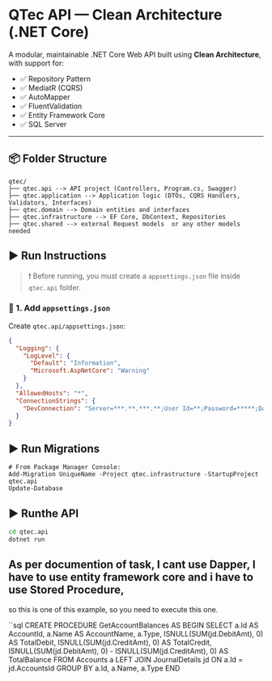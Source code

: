 # QTec API — Clean Architecture (.NET Core)


A modular, maintainable .NET Core Web API built using **Clean Architecture**, with support for:
- ✅ Repository Pattern
- ✅ MediatR (CQRS)
- ✅ AutoMapper
- ✅ FluentValidation
- ✅ Entity Framework Core
- ✅ SQL Server

---

## 📦 Folder Structure

```
qtec/
├── qtec.api --> API project (Controllers, Program.cs, Swagger)
├── qtec.application --> Application logic (DTOs, CQRS Handlers, Validators, Interfaces)
├── qtec.domain --> Domain entities and interfaces
├── qtec.infrastructure --> EF Core, DbContext, Repositories
├── qtec.shared --> external Request models  or any other models needed

```

## ▶️ Run Instructions

> ❗ Before running, you must create a `appsettings.json` file inside `qtec.api` folder.

### 🔧 1. Add `appsettings.json`

Create `qtec.api/appsettings.json`:

```json
{
  "Logging": {
    "LogLevel": {
      "Default": "Information",
      "Microsoft.AspNetCore": "Warning"
    }
  },
  "AllowedHosts": "*",
  "ConnectionStrings": {
    "DevConnection": "Server=***.**.***.**;User Id=**;Password=*****;Database=QTec;Persist Security Info=true;TrustServerCertificate=true;Trusted_Connection=false;"
  }
}
```
## ▶️ Run Migrations

```
# From Package Manager Console:
Add-Migration UniqueName -Project qtec.infrastructure -StartupProject qtec.api
Update-Database

```
## ▶️ Runthe API

``` bash
cd qtec.api
dotnet run

```

##  As per documention of task, I cant use Dapper, I have to use entity framework core and i have to use Stored Procedure,
so this is one of this example, so you need to execute this one.

``sql
CREATE PROCEDURE GetAccountBalances
AS
BEGIN
    SELECT 
        a.Id AS AccountId,
        a.Name AS AccountName,
        a.Type,
        ISNULL(SUM(jd.DebitAmt), 0) AS TotalDebit,
        ISNULL(SUM(jd.CreditAmt), 0) AS TotalCredit,
        ISNULL(SUM(jd.DebitAmt), 0) - ISNULL(SUM(jd.CreditAmt), 0) AS TotalBalance
    FROM Accounts a
    LEFT JOIN JournalDetails jd ON a.Id = jd.AccountsId
    GROUP BY a.Id, a.Name, a.Type
END
```





